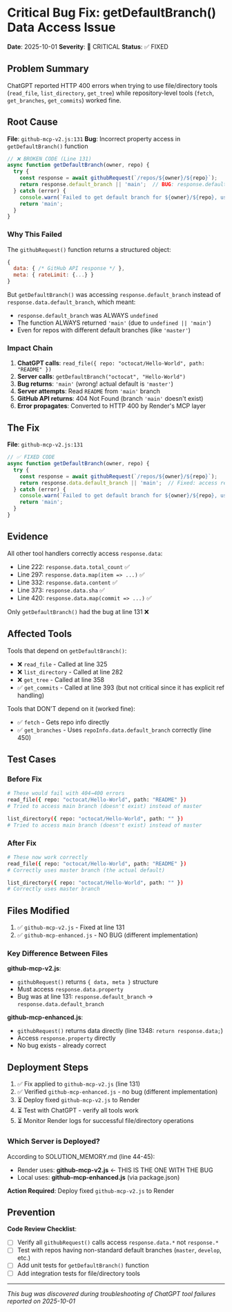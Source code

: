 # Critical Bug Fix: getDefaultBranch() Data Access Issue

**Date**: 2025-10-01
**Severity**: 🔴 CRITICAL
**Status**: ✅ FIXED

## Problem Summary

ChatGPT reported HTTP 400 errors when trying to use file/directory tools (`read_file`, `list_directory`, `get_tree`) while repository-level tools (`fetch`, `get_branches`, `get_commits`) worked fine.

## Root Cause

**File**: `github-mcp-v2.js:131`
**Bug**: Incorrect property access in `getDefaultBranch()` function

```javascript
// ❌ BROKEN CODE (Line 131)
async function getDefaultBranch(owner, repo) {
  try {
    const response = await githubRequest(`/repos/${owner}/${repo}`);
    return response.default_branch || 'main';  // BUG: response.default_branch is undefined!
  } catch (error) {
    console.warn(`Failed to get default branch for ${owner}/${repo}, using 'main'`);
    return 'main';
  }
}
```

### Why This Failed

The `githubRequest()` function returns a structured object:
```javascript
{
  data: { /* GitHub API response */ },
  meta: { rateLimit: {...} }
}
```

But `getDefaultBranch()` was accessing `response.default_branch` instead of `response.data.default_branch`, which meant:
- `response.default_branch` was ALWAYS `undefined`
- The function ALWAYS returned `'main'` (due to `undefined || 'main'`)
- Even for repos with different default branches (like `'master'`)

### Impact Chain

1. **ChatGPT calls**: `read_file({ repo: "octocat/Hello-World", path: "README" })`
2. **Server calls**: `getDefaultBranch("octocat", "Hello-World")`
3. **Bug returns**: `'main'` (wrong! actual default is `'master'`)
4. **Server attempts**: Read `README` from `'main'` branch
5. **GitHub API returns**: 404 Not Found (branch `'main'` doesn't exist)
6. **Error propagates**: Converted to HTTP 400 by Render's MCP layer

## The Fix

**File**: `github-mcp-v2.js:131`

```javascript
// ✅ FIXED CODE
async function getDefaultBranch(owner, repo) {
  try {
    const response = await githubRequest(`/repos/${owner}/${repo}`);
    return response.data.default_branch || 'main';  // Fixed: access response.data
  } catch (error) {
    console.warn(`Failed to get default branch for ${owner}/${repo}, using 'main'`);
    return 'main';
  }
}
```

## Evidence

All other tool handlers correctly access `response.data`:
- Line 222: `response.data.total_count` ✅
- Line 297: `response.data.map(item => ...)` ✅
- Line 332: `response.data.content` ✅
- Line 373: `response.data.sha` ✅
- Line 420: `response.data.map(commit => ...)` ✅

Only `getDefaultBranch()` had the bug at line 131 ❌

## Affected Tools

Tools that depend on `getDefaultBranch()`:
- ❌ `read_file` - Called at line 325
- ❌ `list_directory` - Called at line 282
- ❌ `get_tree` - Called at line 358
- ✅ `get_commits` - Called at line 393 (but not critical since it has explicit ref handling)

Tools that DON'T depend on it (worked fine):
- ✅ `fetch` - Gets repo info directly
- ✅ `get_branches` - Uses `repoInfo.data.default_branch` correctly (line 450)

## Test Cases

### Before Fix
```bash
# These would fail with 404→400 errors
read_file({ repo: "octocat/Hello-World", path: "README" })
# Tried to access main branch (doesn't exist) instead of master

list_directory({ repo: "octocat/Hello-World", path: "" })
# Tried to access main branch (doesn't exist) instead of master
```

### After Fix
```bash
# These now work correctly
read_file({ repo: "octocat/Hello-World", path: "README" })
# Correctly uses master branch (the actual default)

list_directory({ repo: "octocat/Hello-World", path: "" })
# Correctly uses master branch
```

## Files Modified

1. ✅ `github-mcp-v2.js` - Fixed at line 131
2. ✅ `github-mcp-enhanced.js` - NO BUG (different implementation)

### Key Difference Between Files

**github-mcp-v2.js**:
- `githubRequest()` returns `{ data, meta }` structure
- Must access `response.data.property`
- Bug was at line 131: `response.default_branch` → `response.data.default_branch`

**github-mcp-enhanced.js**:
- `githubRequest()` returns data directly (line 1348: `return response.data;`)
- Access `response.property` directly
- No bug exists - already correct

## Deployment Steps

1. ✅ Fix applied to `github-mcp-v2.js` (line 131)
2. ✅ Verified `github-mcp-enhanced.js` - no bug (different implementation)
3. ⏳ Deploy fixed `github-mcp-v2.js` to Render
4. ⏳ Test with ChatGPT - verify all tools work
5. ⏳ Monitor Render logs for successful file/directory operations

### Which Server is Deployed?

According to SOLUTION_MEMORY.md (line 44-45):
- Render uses: **github-mcp-v2.js** ← THIS IS THE ONE WITH THE BUG
- Local uses: **github-mcp-enhanced.js** (via package.json)

**Action Required**: Deploy fixed `github-mcp-v2.js` to Render

## Prevention

**Code Review Checklist**:
- [ ] Verify all `githubRequest()` calls access `response.data.*` not `response.*`
- [ ] Test with repos having non-standard default branches (`master`, `develop`, etc.)
- [ ] Add unit tests for `getDefaultBranch()` function
- [ ] Add integration tests for file/directory tools

---
*This bug was discovered during troubleshooting of ChatGPT tool failures reported on 2025-10-01*
